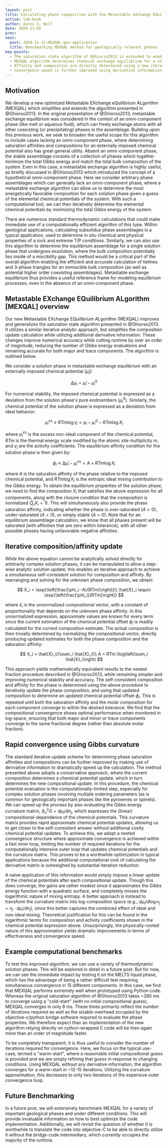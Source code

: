 ```yaml
---
layout: post
title: Calculating phase composition with the Metastable eXchange EQuilibrium ALgorithm (MEXQAL)
active: lab-book
author: Aaron S. Wolf
date: 2020-11-05
prev:
next:
  post: 2020-11-12-MEXQAL-geo-application
  title: Benchmarking MEXQAL method for geologically-relevant phases
key-points:
  - The saturation state algorithm of @Ghiorso2013 is extended to enable calculation of metastable exchange equilibria, even in the absence of an omni-component phase, useful for subsolidus and miscibility gap calculations.
  - MEXQAL algorithm determines chemical exchange equilibrium for a solution phase; from an externally imposed chemical potential, we can determine phase composition X and saturation affinity A consistent w/ metastable equilibrium.
  - Affinity and composition are directly determined using a new iterative update scheme, which is more numerically accurate and faster than the original repeated fractions method of @Ghiorso2013
  - Convergence speed is further improved using derivative information, which enables approximate convergence within an inner loop, and dramatically reducing the number of direct function evaluations, particularly important for complex phases involving ordering.
---
```


## Motivation
<!-- [[202010231434]] Motivation for Metastable eXchange EQuilibrium ALgorithm -->

We develop a new optimized Metastable EXchange eQuilibrium ALgorithm (MEXQAL) which simplifies and extends the algorithm presented in @Ghiorso2013.
In the original presentation of @Ghiorso2013, metastable exchange equilibrium was considered in the context of an omni-component phase (like melt or aqueous fluid), which can freely exchange atoms with all other coexisting (or precipitating) phases in the assemblage.
Building upon this previous work, we seek to broaden the useful scope for this algorithm to include cases lacking an omni-component phase, where determining saturation affinities and compositions for an externally imposed chemical potential also has great general utility.
Absent an omni-component phase, the stable assemblage consists of a collection of phases which together minimize the total Gibbs energy and match the total bulk composition of the system.
Even in this case, a metastable exchange algorithm is highly useful, as briefly discussed in @Ghiorso2013 which introduced the concept of a hypothetical omni-component phase.
Here we consider arbitrary phase assemblages which can generally lack an omni-component phase, where a metastable exchange algorithm can allow us to determine the most energetically favorable composition for each solution phase given a guess of the elemental chemical potentials of the system.
With such a computational tool, we can then iteratively determine the elemental chemical potentials by minimizing the total Gibbs energy of the system.

There are numerous standard thermodynamic calculations that could make immediate use of a computationally efficient algorithm of this type.
Within geological applications, calculating subsolidus phase assemblages is a typical application, used to determine in situ chemical and physical properties of a rock and extreme T/P conditions.
Similarly, we can also use this algorithm to determine the equilibrium assemblage for a single solution phase that undergoes exsolution, where the bulk composition potentially lies inside of a miscibility gap.
This method would be a critical part of the overall algorithm enabling the efficient and accurate calculation of tielines and 3-phase triangles for an immiscible bulk composition (as well as potential higher order coexisting assemblages).
Metastable exchange equilibrium thus provides a useful reference frame for modeling equilibrium processes, even in the absence of an omni-component phase.


## Metastable EXchange EQuilibrium ALgorithm [MEXQAL] overview
<!-- [[202010261116]] # Metastable EXchange EQuilibrium ALgorithm [MEXQAL] overview -->


Our new Metastable EXchange EQuilibrium ALgorithm (MEXQAL) improves and generalizes the saturation state algorithm presented in @Ghiorso2013.
It utilizes a similar iterative analytic approach, but simplifies the composition update calculation while utilizing additional derivative information.
These changes improve numerical accuracy while cutting runtime by over an order of magnitude, reducing the number of Gibbs energy evaluations and remaining accurate for both major and trace components.
The algorithm is outlined below.

We consider a solution phase in metastable exchange equilibrium with an externally imposed chemical potential ($\hat{\mu}_i$):

$$\Delta \mu_i = \hat{\mu}_i - \mu_i^0$$

For numerical stability, the imposed chemical potential is expressed as a deviation from the solution phase's pure endmembers ($\mu_i^0$).
Similarly, the chemical potential of the solution phase is expressed as a deviation from ideal behavior:

$$\mu_i^{\mathrm{xs}} \equiv RTm \log{\gamma_i}  = \mu_i -\mu_i^0 - RTm \log X_i$$

where $\mu_i^{\mathrm{xs}}$ is the excess non-ideal component of the chemical potential, $RTm$ is the thermal energy scale modified by the atomic site multiplicity $m$, and $\gamma_i$ are the activity coefficients.
The equilibrium affinity condition for the solution phase is then given by:

$$ \phi_i \equiv \Delta \hat{\mu}_i - \mu^\mathrm{xs}_i = A + RTm\log X_i $$

where $A$ is the saturation affinity of the phase relative to the imposed chemical potential, and $RTm \log X_i$ is the entropic ideal mixing contribution to the Gibbs energy.
To obtain the equilibrium properties of the solution phase, we need to find the composition $X_i$ that satisfies the above expression for all components, along with the closure condition that the composition is normalized ($\sum_i X_i = 1$).
This will simultaneously also provide the phase saturation affinity, indicating whether the phase is over-saturated ($A>0$), under-saturated ($A<0$), or simply stable ($A=0$).
Note that for an equilibrium assemblage calculation, we know that all phases present will be saturated (with affinities that are zero within tolerance), with all other possible phases having unfavorable negative affinities.

## Iterative composition/affinity update
<!-- [[202010281359]] # Iterative composition/affinity update for MEXQAL -->

While the above equation cannot be analytically solved directly for arbitrarily complex solution phases, it can be manipulated to allow a step-wise analytic solution update; this enables an iterative approach to achieve a simultaneous self-consistent solution for composition and affinity.
By rearranging and solving for the unknown phase composition, we obtain:

$$
X_i = \exp{\left(\frac{\phi_i -A}{RTm}\right)}\\
\hat{X}_i \equiv \exp{\left(\frac{\phi_i}{RTm}\right)}
$$

where  $\hat{x}_i$ is the unnormalized compositional vector, with a constant of proportionality that depends on the unknown phase affinity.
In this unnormalized expression, approximate values are known for every term since the current estimation of the chemical potential offset $\phi_i$ is readily calculated for the current composition estimate. <!--site multiplicity???-->
The actual composition is then trivially determined by normalizing the compositional vector, directly producing updated estimates for both the phase composition and the saturation affinity:

$$
X_i = \hat{X}_i/(\sum_i \hat{X}_i)\\
A = RTm \log\left(\sum_i \hat{X}_i\right)
$$

This approach yields mathematically equivalent results to the nested fraction procedure described in @Ghiorso2013, while remaining simpler and improving numerical stability and accuracy.
The self-consistent composition and affinity for the phase is determined using the above procedure to iteratively update the phase composition, and using that updated composition to determine an updated chemical potential offset $\phi_i$.
This is repeated until both the saturation affinity and the molar composition for each component converge to within the desired tolerance.
We find that the compositional convergence shows optimal performance when monitored in log-space, ensuring that both major and minor or trace components converge to the same fractional degree (rather than absolute molar fraction).

##  Rapid convergence using Gibbs curvature
<!-- [[202010291421]] #  Rapid convergence using Gibbs curvature for MEXQAL-->

The standard iterative update scheme for determining phase saturation affinities and compositions can be further improved by making use of derivative information to dramatically speed up the calculation.
The method presented above adopts a conservative approach, where the current composition determines a chemical potential update, which in turn determines the new compositional update.
In this procedure, the chemical potential evaluation is the computationally-limited step, especially for complex solution phases involving multiple ordering parameters (as is common for geologically important phases like the pyroxenes or spinels). <!-- add refs here -->
We can speed up the process by also evaluating the Gibbs energy curvature matrix, $\partial^2_n G = d\mu_i/dn_j$, which expresses the (linear) compositional-dependence of the chemical potentials.
This curvature matrix provides rapid approximate chemical potential updates, allowing us to get closer to the self-consistent answer without additional costly chemical potential updates.
To achieve this, we adopt a nested convergence structure where approximate convergence is achieved within a fast inner loop, limiting the number of required iterations for the computationally intensive outer loop that updates chemical potentials and the curvature matrix.
This proves to be a worthwhile optimization in typical applications because the additional computational cost of calculating the derivative matrix is outweighed by substantial iteration reduction.

A naive application of this information would simply impose a linear update of the chemical potentials after each compositional update.
Though this does converge, the gains are rather modest since it approximates the Gibbs energy function with a quadratic surface, and completely misses the logarithmic nature of mixing entropy.
A better approach is instead to transform the curvature matrix into log-composition space (e.g., ${d\mu_i}/{d\log{n_j}} = n_j \cdot {d\mu_i}/{dn_j}$), since this better captures the combined effect of ideal and non-ideal mixing.
Theoretical justification for this can be found in the logarithmic terms for composition and activity coefficients shown in the chemical potential expression above.
Unsurprisingly, the physically-rooted nature of this approximation yields dramatic improvements in terms of effectiveness and convergence speed.

## Example computational benchmarks
To test this improved algorithm, we can use a variety of thermodynamic solution phases.
This will be explored in detail in a future post.
But for now, we can see the immediate impact by testing it on the MELTS liquid phase, which has the advantage of being a rather difficult test requiring simultaneous convergence in 15 different components.
In this case, we find that MEXQAL performs extremely well when prototyped using Python code.
Whereas the original saturation algorithm of @Ghiorso2013 takes ~280 ms to converge using a "cold-start" (with no initial compositional guess), MEXQAL converges in only 8 ms.
These times primarily reflect the number of iterations required as well as the sizable overhead occupied by the objective-c/python bridge software required to evaluate the phase properties.
We therefore expect than an implementation of the new algorithm relying directly on cython-wrapped C code will be then again more than an order of magnitude faster.

To be completely transparent, it is thus useful to consider the number of iterations required for convergence.
Here, we focus on the typical use-case, termed a "warm-start", where a reasonable initial compositional guess is provided and we are simply refining that guess in response to changing conditions.
Using MEXQAL without any derivative information, the algorithm converges for a warm-start in ~12-15 iterations.
Utilizing the curvature approximation, this decreases to only two iterations of the expensive outer convergence loop.

## Future Benchmarking
In a future post, we will extensively benchmark MEXQAL for a variety of important geological phases and under different conditions.
This will provide invaluable information on how to best optimize the code implementation.
Additionally, we will revisit the question of whether it is worthwhile to translate the code into objective-C to be able to directly utilize it without the bridge-code intermediary, which currently occupies the majority of the runtime.
